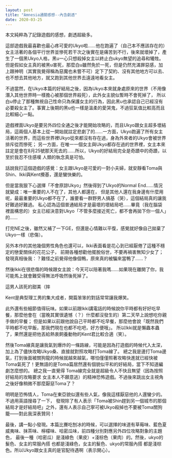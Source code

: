 ```yaml
---
layout: post
title: "Amnesia通關感想--內含劇透"
date: 2020-03-25
---
```

本文純粹為了記錄遊戲的感想，劇透超級多。





這部遊戲我最喜歡也最心疼可愛的Ukyo啦……他在跑遍了（自己本不應該存在的）女主活著的各個平行世界並慘死若干次之後實在是痛苦到不行，後來就壞掉了，產生了一個黑Ukyo人格，黑u一心只想殺掉女主以終止白ukyo無望的追尋和犧牲。但是假如女主真的被黑u害死，那麼白u雖然免於一死，但是仍然充滿罪惡感，加上跟神明（其實我覺得稱為惡魔也未嘗不可）定下了契約、沒有其他地方可以去、也不想去其他地方，就又跑到其他世界去遠遠地看女主。

不過當然，在Ukyo本篇的好結局之後，因為Ukyo本來就身處原來的世界（不用像潛入其他世界時一樣擔心被那個世界殺死），此外女主貌似暫時不會死掉了，
所以白u停止了那種無視自己性命只為保護女主的行為，因此黑u也承認自己已經沒有必要殺女主了。事實上後期的黑u也一樣是溫柔的愛哭鬼，不過狂氣值比較高而且比較細心一點。

遊戲裡面Ukyo是要另外四位全通之後才能開始攻略的，而且Ukyo跟女主超多壞結局，這兩個人基本上從一開始就註定悲劇了的……一方面，Ukyo跑遍了所有女主活著的世界，而這些世界裡Ukyo從來都沒有存在過，身為外來者的Ukyo會被世界排斥從而慘死；
另一方面，在唯一一個女主與Ukyo都存在過的世界裡，女主本來註定是會在8月25號那天死去的……所以，Ukyo的好結局完全是奇蹟中的奇蹟，以至於我忍不住感嘆 人類的執念真是可怕。

話說我打這個遊戲的感覺：女主跟Ukyo是可愛的一對小夫婦，就安靜看Toma與Shin、Ikki與Kent攪基，還是蠻快樂的。

但是當我狠下心選擇「不會原諒Ukyo」然後得到了Ukyo的Normal End……情況就變成：唯一重要的人不在了，其他人都還在，
但是其他人還在我身邊有什麼用呢，最最重要的Ukyo都不在了，誰要看一群野男人搞基（哭），這個結局真的讓我好難過好難過。
私心認為這個普通結局才是最壞的壞結局吧……畢竟（我在腦袋裡面構思的）女主已經決意對Ukyo「不管多麼接近死亡，都不會再拋下你一個人」的……

打完NE之後，雖然又補了一下GE，但還是心情難以平復，感覺就好像自己拋棄了Ukyo一樣（悲傷）。

另外本作的其他幾個男性角色也還可以，Ikki表面看是花心到已經厭倦了這種不穩定的戀愛關係的花花公子，
前期各種想勸他擺脫俗世，不要再禍害無知少女了；發現真相後我：？難怪之前覺得他像個鴨，原來真的被騙來當鴨了……？

然後Ikki在很悲傷的時候跟女主說：今天可以陪著我嗎……如果現在離開了你，我可能馬上就會難受得無法呼吸然後死掉了。

這男人該死的甜美（摔

Kent是典型理工男的集大成者，開篇笨笨的對話常常讓我爆笑。

此外還有些細節值得玩味。如果以前跟Ikki講電話的時候說你平時都有好好吃早餐，那麼他會在（當晚其實很遺憾（？）什麼都沒發生的）第二天早上說想吃你親手做的早餐；
但是如果以前跟他說自己平時都不吃早餐，那麼他會說「既然我們平時都不吃早飯，那我們現在也都不吃吧，好方便哦」。
所以Ikki就是懶蟲本蟲了，果然還是把他丟給熱衷飼養動物的Kent君比較合適（笑）。

然後Toma線真是讓我氣到爆炸的一條路線，可能是因為打遊戲的時候代入太深，加上為了儘快攻略Ukyo桑、直接就對照攻略打Toma線了。
總之我是邊打Toma邊氣，打到後面被關狗龍的時候就越來越氣，哪怕僅僅照著攻略快進就已經快被Toma氣死了！更無語的是Toma篇居然還有個貌似平和的好結局，當下不知道編劇怎麼想的。
總之我一直覺得 Toma線完全就是超級令人不快且無望（因為按照好結局的攻略要求 女主本人不願意逃）的精神恐怖遊戲。不過後來跳出女主視角之後好像稍微不那麼厭惡Toma了？ 

明明是恐怖情人，Toma在東亞貌似還有些人氣，像我這樣厭惡他的人還蠻少的。不過用英語搜尋了一下，
發現除了有人表示「Toma被Shin趕到另一個城市的那個結局才是好結局吧」之外，還有人表示自己寧可被Ukyo殺掉也不要被Toma關狗籠——對此我深表贊同！

最後，講一點小發現。本篇比賽吃刨冰的時候，可以選擇的味道有草莓味、藍色夏威夷味、抹茶味、檸檬味、哈密瓜味，前四種分別對應另外四位攻略對象的主題色，
最後一種（哈密瓜）是淺綠色（果皮）+淺棕色（果肉）的。然後，ukyo的髮色、女主的常服內搭 也都是淺綠色，女主的髮色、ukyo的常服內搭 都是淺棕色。所以Ukyo跟女主真的是官配待遇啊（表示開心）。
